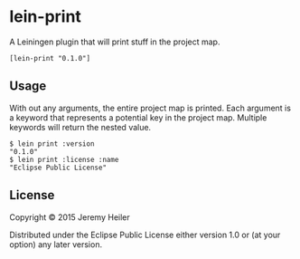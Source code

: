 # lein-print

A Leiningen plugin that will print stuff in the project map.

```
[lein-print "0.1.0"]
```

## Usage

With out any arguments, the entire project map is printed. Each
argument is a keyword that represents a potential key in the project
map. Multiple keywords will return the nested value.

```
$ lein print :version
"0.1.0"
$ lein print :license :name
"Eclipse Public License"
```

## License

Copyright © 2015 Jeremy Heiler

Distributed under the Eclipse Public License either version 1.0 or (at
your option) any later version.
